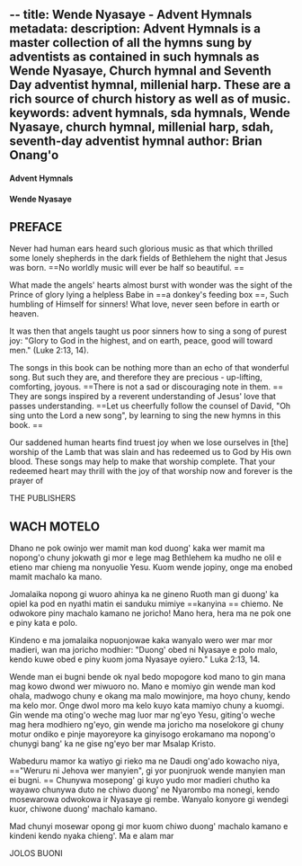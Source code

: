 --
title: Wende Nyasaye - Advent Hymnals
metadata:
    description: Advent Hymnals is a master collection of all the hymns sung by adventists as contained in such hymnals as Wende Nyasaye, Church hymnal and Seventh Day adventist hymnal, millenial harp. These are a rich source of church history as well as of music.
    keywords: advent hymnals, sda hymnals, Wende Nyasaye, church hymnal, millenial harp, sdah, seventh-day adventist hymnal
    author: Brian Onang'o
---

#### Advent Hymnals
#### Wende Nyasaye

## PREFACE

Never had human ears heard such glorious music as that which thrilled some lonely shepherds in the dark fields of Bethlehem the night that Jesus was born.  ==No worldly music will ever be half so beautiful. ==

What made the angels' hearts almost burst with wonder was the sight of the Prince of glory lying a helpless Babe in  ==a donkey's feeding box ==, Such humbling of Himself for sinners! What love, never seen before in earth or heaven.

It was then that angels taught us poor sinners how to sing a song of purest joy: "Glory to God in the highest, and on earth, peace, good will toward men." (Luke 2:13, 14).

The songs in this book can be nothing more than an echo of that wonderful song. But such they are, and therefore they are precious - up-lifting, comforting, joyous.  ==There is not a sad or discouraging note in them. == They are songs inspired by a reverent understanding of Jesus' love that passes understanding.  ==Let us cheerfully follow the counsel of David, "Oh sing unto the Lord a new song", by learning to sing the new hymns in this book. ==

Our saddened human hearts find truest joy when we lose ourselves in [the] worship of the Lamb that was slain and has redeemed us to God by His own blood. These songs may help to make that worship complete. That your redeemed heart may thrill with the joy of that worship now and forever is the prayer of

THE PUBLISHERS

## WACH MOTELO
Dhano ne pok owinjo wer mamit man kod duong' kaka wer mamit ma nopong'o chuny jokwath gi mor e lege mag Bethlehem ka mudho ne olil e etieno mar chieng ma nonyuolie Yesu. Kuom wende jopiny, onge ma enobed mamit machalo ka mano.

Jomalaika nopong gi wuoro ahinya ka ne gineno Ruoth man gi duong' ka opiel ka pod en nyathi matin ei sanduku mimiye  ==kanyina == chiemo. Ne odwokore piny machalo kamano ne joricho! Mano hera, hera ma ne pok one e piny kata e polo.

Kindeno e ma jomalaika nopuonjowae kaka wanyalo wero wer mar mor madieri, wan ma joricho modhier: "Duong' obed ni Nyasaye e polo malo, kendo kuwe obed e piny kuom joma Nyasaye oyiero." Luka 2:13, 14.

Wende man ei bugni bende ok nyal bedo mopogore kod mano to gin mana mag kowo dwond wer miwuoro no. Mano e momiyo gin wende man kod ohala, madwogo chuny e okang ma malo mowinjore, ma hoyo chuny, kendo ma kelo mor. Onge dwol moro ma kelo kuyo kata mamiyo chuny a kuomgi. Gin wende ma oting'o weche mag luor mar ng'eyo Yesu, giting'o weche mag hera modhiero ng'eyo, gin wende ma joricho ma noselokore gi chuny motur ondiko e pinje mayoreyore ka ginyisogo erokamano ma nopong'o chunygi bang' ka ne gise ng'eyo ber mar Msalap Kristo.

Wabeduru mamor ka watiyo gi rieko ma ne Daudi ong'ado kowacho niya,  =="Weruru ni Jehova wer manyien", gi yor puonjruok wende manyien man ei bugni. == Chunywa mosepong' gi kuyo yudo mor madieri chutho ka wayawo chunywa duto ne chiwo duong' ne Nyarombo ma nonegi, kendo mosewarowa odwokowa ir Nyasaye gi rembe. Wanyalo konyore gi wendegi kuor, chiwone duong' machalo kamano.

Mad chunyi mosewar opong gi mor kuom chiwo duong' machalo kamano e kindeni kendo nyaka chieng'. Ma e alam mar

JOLOS BUONI
